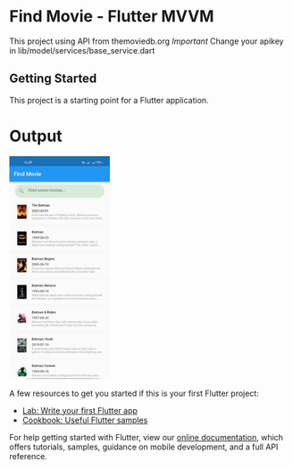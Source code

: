 # Find Movie - Flutter MVVM
This project using API from themoviedb.org
*Important*
Change your apikey in lib/model/services/base_service.dart

## Getting Started

This project is a starting point for a Flutter application.
# Output

<img src="output.jpeg" height="400" alt="Demo"/> 

A few resources to get you started if this is your first Flutter project:

- [Lab: Write your first Flutter app](https://flutter.dev/docs/get-started/codelab)
- [Cookbook: Useful Flutter samples](https://flutter.dev/docs/cookbook)

For help getting started with Flutter, view our
[online documentation](https://flutter.dev/docs), which offers tutorials,
samples, guidance on mobile development, and a full API reference.
